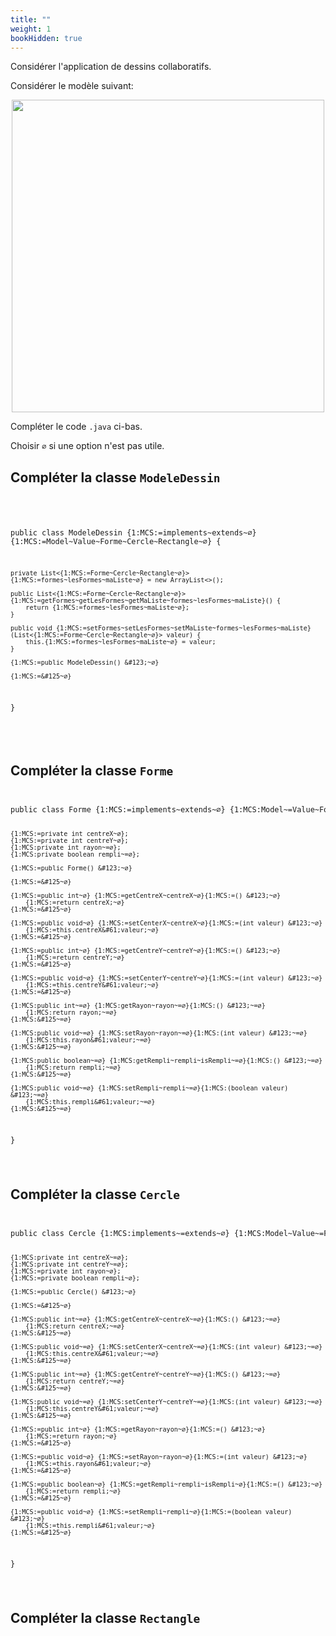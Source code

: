 ```yaml
---
title: ""
weight: 1
bookHidden: true
---
```



Considérer l'application de dessins collaboratifs.

Considérer le modèle suivant:

<center>
    <img width="500px" src="https://ciboulot.ca/cegep/420-4F5-MO/examens/01/A_Up0m2PvzbQggaOmWFlCm/modele/ModeleDessin.png"/>
</center>


Compléter le code `.java` ci-bas.

Choisir `∅` si une option n'est pas utile.


## Compléter la classe `ModeleDessin`

<code>
<pre>

public class ModeleDessin {1:MCS:=implements~extends~∅} {1:MCS:=Model~Value~Forme~Cercle~Rectangle~∅} {
	
	private List<{1:MCS:=Forme~Cercle~Rectangle~∅}> {1:MCS:=formes~lesFormes~maListe~∅} = new ArrayList<>();

	public List<{1:MCS:=Forme~Cercle~Rectangle~∅}> {1:MCS:=getFormes~getLesFormes~getMaListe~formes~lesFormes~maListe}() {
		return {1:MCS:=formes~lesFormes~maListe~∅};
	}

	public void {1:MCS:=setFormes~setLesFormes~setMaListe~formes~lesFormes~maListe}(List<{1:MCS:=Forme~Cercle~Rectangle~∅}> valeur) {
		this.{1:MCS:=formes~lesFormes~maListe~∅} = valeur;
	}
	
	{1:MCS:=public ModeleDessin() &#123;~∅}

    {1:MCS:=&#125~∅}
}



</pre>
</code>

## Compléter la classe `Forme`

<code>
<pre>
public class Forme {1:MCS:=implements~extends~∅} {1:MCS:Model~=Value~Forme~Cercle~Rectangle~∅} {
	
	{1:MCS:=private int centreX~∅};
	{1:MCS:=private int centreY~∅};
	{1:MCS:private int rayon~=∅};
	{1:MCS:private boolean rempli~=∅};

	{1:MCS:=public Forme() &#123;~∅}

    {1:MCS:=&#125~∅}

	{1:MCS:=public int~∅} {1:MCS:=getCentreX~centreX~∅}{1:MCS:=() &#123;~∅}
		{1:MCS:=return centreX;~∅}
    {1:MCS:=&#125~∅}

	{1:MCS:=public void~∅} {1:MCS:=setCenterX~centreX~∅}{1:MCS:=(int valeur) &#123;~∅}
		{1:MCS:=this.centreX&#61;valeur;~∅}
    {1:MCS:=&#125~∅}

	{1:MCS:=public int~∅} {1:MCS:=getCentreY~centreY~∅}{1:MCS:=() &#123;~∅}
		{1:MCS:=return centreY;~∅}
    {1:MCS:=&#125~∅}

	{1:MCS:=public void~∅} {1:MCS:=setCenterY~centreY~∅}{1:MCS:=(int valeur) &#123;~∅}
		{1:MCS:=this.centreY&#61;valeur;~∅}
    {1:MCS:=&#125~∅}

	{1:MCS:public int~=∅} {1:MCS:getRayon~rayon~=∅}{1:MCS:() &#123;~=∅}
		{1:MCS:return rayon;~=∅}
    {1:MCS:&#125~=∅}

	{1:MCS:public void~=∅} {1:MCS:setRayon~rayon~=∅}{1:MCS:(int valeur) &#123;~=∅}
		{1:MCS:this.rayon&#61;valeur;~=∅}
    {1:MCS:&#125~=∅}

	{1:MCS:public boolean~=∅} {1:MCS:getRempli~rempli~isRempli~=∅}{1:MCS:() &#123;~=∅}
		{1:MCS:return rempli;~=∅}
    {1:MCS:&#125~=∅}

	{1:MCS:public void~=∅} {1:MCS:setRempli~rempli~=∅}{1:MCS:(boolean valeur) &#123;~=∅}
		{1:MCS:this.rempli&#61;valeur;~=∅}
    {1:MCS:&#125~=∅}
}
</pre>
</code>

## Compléter la classe `Cercle`

<code>
<pre>
public class Cercle {1:MCS:implements~=extends~∅} {1:MCS:Model~Value~=Forme~Cercle~Rectangle~∅} {
	
	{1:MCS:private int centreX~=∅};
	{1:MCS:private int centreY~=∅};
	{1:MCS:=private int rayon~∅};
	{1:MCS:=private boolean rempli~∅};

	{1:MCS:=public Cercle() &#123;~∅}

    {1:MCS:=&#125~∅}

	{1:MCS:public int~=∅} {1:MCS:getCentreX~centreX~=∅}{1:MCS:() &#123;~=∅}
		{1:MCS:return centreX;~=∅}
    {1:MCS:&#125~=∅}

	{1:MCS:public void~=∅} {1:MCS:setCenterX~centreX~=∅}{1:MCS:(int valeur) &#123;~=∅}
		{1:MCS:this.centreX&#61;valeur;~=∅}
    {1:MCS:&#125~=∅}

	{1:MCS:public int~=∅} {1:MCS:getCentreY~centreY~=∅}{1:MCS:() &#123;~=∅}
		{1:MCS:return centreY;~=∅}
    {1:MCS:&#125~=∅}

	{1:MCS:public void~=∅} {1:MCS:setCenterY~centreY~=∅}{1:MCS:(int valeur) &#123;~=∅}
		{1:MCS:this.centreY&#61;valeur;~=∅}
    {1:MCS:&#125~=∅}

	{1:MCS:=public int~∅} {1:MCS:=getRayon~rayon~∅}{1:MCS:=() &#123;~∅}
		{1:MCS:=return rayon;~∅}
    {1:MCS:=&#125~∅}

	{1:MCS:=public void~∅} {1:MCS:=setRayon~rayon~∅}{1:MCS:=(int valeur) &#123;~∅}
		{1:MCS:=this.rayon&#61;valeur;~∅}
    {1:MCS:=&#125~∅}

	{1:MCS:=public boolean~∅} {1:MCS:=getRempli~rempli~isRempli~∅}{1:MCS:=() &#123;~∅}
		{1:MCS:=return rempli;~∅}
    {1:MCS:=&#125~∅}

	{1:MCS:=public void~∅} {1:MCS:=setRempli~rempli~∅}{1:MCS:=(boolean valeur) &#123;~∅}
		{1:MCS:=this.rempli&#61;valeur;~∅}
    {1:MCS:=&#125~∅}

}
</pre>
</code>

## Compléter la classe `Rectangle`

<!--

<code>
<pre>
public class Cercle {1:MCS:=implements~extends~∅} {1:MCS:Model~=Value~∅} {
	
	{1:MCS:private int centreX~=∅};
	{1:MCS:private int centreY~=∅};
	{1:MCS:=private int rayon~∅};
	{1:MCS:=private boolean rempli~∅};
	{1:MCS:private int largeur~=∅};
	{1:MCS:private int hauteur~=∅};

	{1:MCS:=public Cercle() &#123;~∅}

    {1:MCS:=&#125~∅}

	{1:MCS:public int~=∅} {1:MCS:getCentreX~centreX~=∅}{1:MCS:() &#123;~=∅}
		{1:MCS:return centreX;~=∅}
    {1:MCS:&#125~=∅}

	{1:MCS:public void~=∅} {1:MCS:setCenterX~centreX~=∅}{1:MCS:(int valeur) &#123;~=∅}
		{1:MCS:this.centreX&#61;valeur;~=∅}
    {1:MCS:&#125~=∅}

	{1:MCS:public int~=∅} {1:MCS:getCentreY~centreY~=∅}{1:MCS:() &#123;~=∅}
		{1:MCS:return centreY;~=∅}
    {1:MCS:&#125~=∅}

	{1:MCS:public void~=∅} {1:MCS:setCenterY~centreY~=∅}{1:MCS:(int valeur) &#123;~=∅}
		{1:MCS:this.centreY&#61;valeur;~=∅}
    {1:MCS:&#125~=∅}

	{1:MCS:=public int~∅} {1:MCS:=getRayon~rayon~∅}{1:MCS:=() &#123;~∅}
		{1:MCS:=return rayon;~∅}
    {1:MCS:=&#125~∅}

	{1:MCS:=public void~∅} {1:MCS:=setRayon~rayon~∅}{1:MCS:=(int valeur) &#123;~∅}
		{1:MCS:=this.rayon&#61;valeur;~∅}
    {1:MCS:=&#125~∅}

	{1:MCS:=public boolean~∅} {1:MCS:=getRempli~rempli~isRempli~∅}{1:MCS:=() &#123;~∅}
		{1:MCS:=return rempli;~∅}
    {1:MCS:=&#125~∅}

	{1:MCS:=public void~∅} {1:MCS:=setRempli~rempli~∅}{1:MCS:=(boolean valeur) &#123;~∅}
		{1:MCS:=this.rempli&#61;valeur;~∅}
    {1:MCS:=&#125~∅}

	{1:MCS:public int~=∅} {1:MCS:getLargeur~largeur~=∅}{1:MCS:() &#123;~=∅}
		{1:MCS:return largeur;~=∅}
    {1:MCS:&#125~=∅}

	{1:MCS:public void~=∅} {1:MCS:setLargeur~largeur~=∅}{1:MCS:(int valeur) &#123;~=∅}
		{1:MCS:this.largeur&#61;valeur;~=∅}
    {1:MCS:&#125~=∅}

	{1:MCS:public int~=∅} {1:MCS:getHauteur~hauteur~=∅}{1:MCS:() &#123;~=∅}
		{1:MCS:return hauteur;~=∅}
    {1:MCS:&#125~=∅}

	{1:MCS:public void~=∅} {1:MCS:setHauteur~hauteur~=∅}{1:MCS:(int valeur) &#123;~=∅}
		{1:MCS:this.hauteur&#61;valeur;~=∅}
    {1:MCS:&#125~=∅}

}
</pre>
</code>


-->
